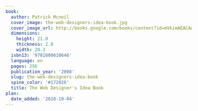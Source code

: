```yaml
---
book:
  author: Patrick Mcneil
  cover_image: the-web-designers-idea-book.jpg
  cover_image_url: http://books.google.com/books/content?id=mVkimAEACAAJ&printsec=frontcover&img=1&zoom=1&imgtk=AFLRE70b3tvHCdX2ZBGdp7rDa6FfYoZuoBX6fUSuD_pqokrlDEjM52Nefbg6U8SU0Wj4sV1YAl_LtYwPoLX98PsyvhkckmYfPeqovJak4mEvc96vQbt25nf2sgN19H5IqCSNHQK7bKNL&source=gbs_api
  dimensions:
    height: 21.0
    thickness: 2.0
    width: 20.3
  isbn13: '9781600610646'
  language: en
  pages: 256
  publication_year: '2008'
  slug: the-web-designers-idea-book
  spine_color: '#172026'
  title: The Web Designer's Idea Book
plan:
  date_added: '2020-10-04'
---
```

